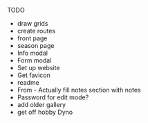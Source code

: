 TODO

- draw grids
- create routes
- front page
- season page
- Info modal
- Form modal
- Set up website
- Get favicon
- readme
- From - Actually fill notes section with notes
- Password for edit mode?
- add older gallery
- get off hobby Dyno